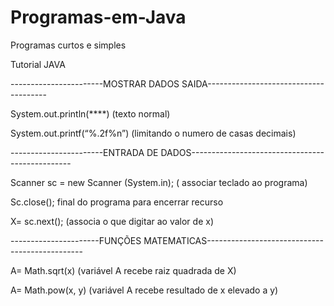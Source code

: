 # Programas-em-Java
Programas curtos e simples

Tutorial JAVA

-----------------------MOSTRAR DADOS SAIDA--------------------------------------

System.out.println(****) (texto normal)                                         

System.out.printf(“%.2f%n”)  (limitando o numero de casas decimais)

-----------------------ENTRADA DE DADOS------------------------------------------------

Scanner sc = new Scanner (System.in); ( associar teclado ao programa)

Sc.close(); final do programa para encerrar recurso

X= sc.next();     (associa o que digitar ao valor de x)

----------------------FUNÇÕES MATEMATICAS-----------------------------------------------

A= Math.sqrt(x)  (variável A recebe raiz quadrada de X)

A= Math.pow(x, y)  (variável A recebe resultado de x elevado a y)
